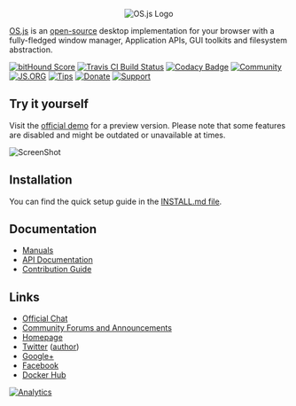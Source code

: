 <p align="center">
  <img alt="OS.js Logo" src="https://raw.githubusercontent.com/os-js/OS.js/master/src/gfx/logo-big.png" />
</p>

[OS.js](https://www.os-js.org/) is an [open-source](https://raw.githubusercontent.com/os-js/OS.js/master/LICENSE) desktop implementation for your browser with a fully-fledged window manager, Application APIs, GUI toolkits and filesystem abstraction.

[![bitHound Score](https://www.bithound.io/github/os-js/OS.js/badges/score.svg)](https://www.bithound.io/github/os-js/OS.js)
[![Travis CI Build Status](https://travis-ci.org/os-js/OS.js.svg?branch=master)](https://travis-ci.org/os-js/OS.js)
[![Codacy Badge](https://api.codacy.com/project/badge/Grade/bcb06aa267d5433db95a581237c23453)](https://www.codacy.com/app/andersevenrud/OS-js?utm_source=github.com&amp;utm_medium=referral&amp;utm_content=os-js/OS.js&amp;utm_campaign=Badge_Grade)
[![Community](https://img.shields.io/badge/join-community-green.svg)](http://community.os.js.org/)
[![JS.ORG](https://img.shields.io/badge/js.org-os-ffb400.svg)](http://js.org)
[![Tips](https://img.shields.io/gratipay/os-js.svg)](https://gratipay.com/os-js/)
[![Donate](https://img.shields.io/badge/paypal-donate-yellow.svg)](https://www.paypal.com/cgi-bin/webscr?cmd=_donations&business=andersevenrud%40gmail%2ecom&lc=NO&currency_code=USD&bn=PP%2dDonationsBF%3abtn_donate_SM%2egif%3aNonHosted)
[![Support](https://img.shields.io/badge/patreon-support-orange.svg)](https://www.patreon.com/user?u=2978551&ty=h&u=2978551)

## Try it yourself

Visit the [official demo](https://demo.os-js.org) for a preview version. Please note that some features are disabled and might be outdated or unavailable at times.

![ScreenShot](https://raw.githubusercontent.com/os-js/OS.js/master/src/gfx/screenshot.png)

## Installation

You can find the quick setup guide in the [INSTALL.md file](https://github.com/os-js/OS.js/blob/master/INSTALL.md).

## Documentation

* [Manuals](https://os-js.org/manual/)
* [API Documentation](https://os-js.org/doc/)
* [Contribution Guide](https://github.com/os-js/OS.js/blob/master/CONTRIBUTING.md)

## Links

* [Official Chat](https://gitter.im/os-js/OS.js)
* [Community Forums and Announcements](http://community.os.js.org/)
* [Homepage](https://os-js.org/)
* [Twitter](https://twitter.com/osjsorg) ([author](https://twitter.com/andersevenrud))
* [Google+](https://plus.google.com/b/113399210633478618934/113399210633478618934)
* [Facebook](https://www.facebook.com/os.js.org)
* [Docker Hub](https://hub.docker.com/u/osjs/)


[![Analytics](https://ga-beacon.appspot.com/UA-35975596-2/repo?pixel)](https://github.com/igrigorik/ga-beacon)
